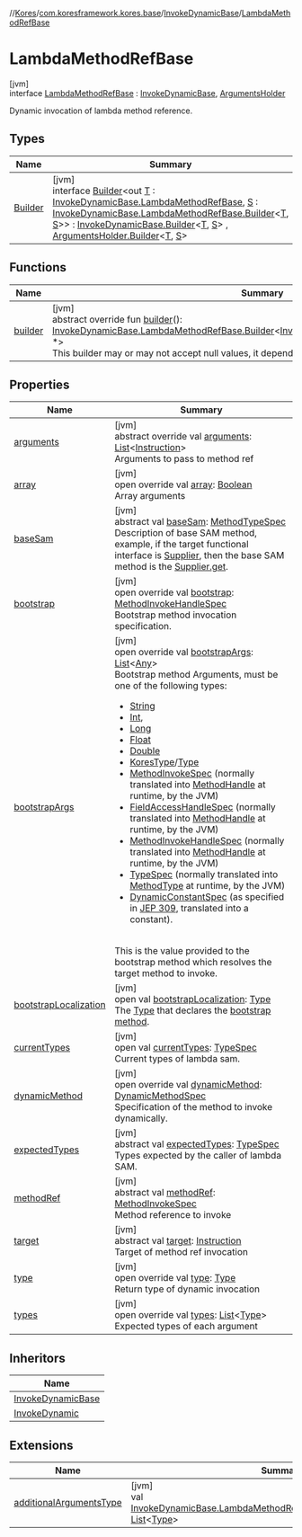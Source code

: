 //[Kores](../../../../index.md)/[com.koresframework.kores.base](../../index.md)/[InvokeDynamicBase](../index.md)/[LambdaMethodRefBase](index.md)

# LambdaMethodRefBase

[jvm]\
interface [LambdaMethodRefBase](index.md) : [InvokeDynamicBase](../index.md), [ArgumentsHolder](../../-arguments-holder/index.md)

Dynamic invocation of lambda method reference.

## Types

| Name | Summary |
|---|---|
| [Builder](-builder/index.md) | [jvm]<br>interface [Builder](-builder/index.md)<out [T](-builder/index.md) : [InvokeDynamicBase.LambdaMethodRefBase](index.md), [S](-builder/index.md) : [InvokeDynamicBase.LambdaMethodRefBase.Builder](-builder/index.md)<[T](-builder/index.md), [S](-builder/index.md)>> : [InvokeDynamicBase.Builder](../-builder/index.md)<[T](-builder/index.md), [S](-builder/index.md)> , [ArgumentsHolder.Builder](../../-arguments-holder/-builder/index.md)<[T](-builder/index.md), [S](-builder/index.md)> |

## Functions

| Name | Summary |
|---|---|
| [builder](builder.md) | [jvm]<br>abstract override fun [builder](builder.md)(): [InvokeDynamicBase.LambdaMethodRefBase.Builder](-builder/index.md)<[InvokeDynamicBase.LambdaMethodRefBase](index.md), *><br>This builder may or may not accept null values, it depends on implementation. |

## Properties

| Name | Summary |
|---|---|
| [arguments](arguments.md) | [jvm]<br>abstract override val [arguments](arguments.md): [List](https://kotlinlang.org/api/latest/jvm/stdlib/kotlin.collections/-list/index.html)<[Instruction](../../../com.koresframework.kores/-instruction/index.md)><br>Arguments to pass to method ref |
| [array](array.md) | [jvm]<br>open override val [array](array.md): [Boolean](https://kotlinlang.org/api/latest/jvm/stdlib/kotlin/-boolean/index.html)<br>Array arguments |
| [baseSam](base-sam.md) | [jvm]<br>abstract val [baseSam](base-sam.md): [MethodTypeSpec](../../../com.koresframework.kores.common/-method-type-spec/index.md)<br>Description of base SAM method, example, if the target functional interface is [Supplier](https://docs.oracle.com/javase/8/docs/api/java/util/function/Supplier.html), then the base SAM method is the [Supplier.get](https://docs.oracle.com/javase/8/docs/api/java/util/function/Supplier.html#get--). |
| [bootstrap](bootstrap.md) | [jvm]<br>open override val [bootstrap](bootstrap.md): [MethodInvokeHandleSpec](../../../com.koresframework.kores.common/-method-invoke-handle-spec/index.md)<br>Bootstrap method invocation specification. |
| [bootstrapArgs](bootstrap-args.md) | [jvm]<br>open override val [bootstrapArgs](bootstrap-args.md): [List](https://kotlinlang.org/api/latest/jvm/stdlib/kotlin.collections/-list/index.html)<[Any](https://kotlinlang.org/api/latest/jvm/stdlib/kotlin/-any/index.html)><br>Bootstrap method Arguments, must be one of the following types:<br><ul><li>[String](https://kotlinlang.org/api/latest/jvm/stdlib/kotlin/-string/index.html)</li><li>[Int](https://kotlinlang.org/api/latest/jvm/stdlib/kotlin/-int/index.html),</li><li>[Long](https://kotlinlang.org/api/latest/jvm/stdlib/kotlin/-long/index.html)</li><li>[Float](https://kotlinlang.org/api/latest/jvm/stdlib/kotlin/-float/index.html)</li><li>[Double](https://kotlinlang.org/api/latest/jvm/stdlib/kotlin/-double/index.html)</li><li>[KoresType](../../../com.koresframework.kores.type/-kores-type/index.md)/[Type](https://docs.oracle.com/javase/8/docs/api/java/lang/reflect/Type.html)</li><li>[MethodInvokeSpec](../../../com.koresframework.kores.common/-method-invoke-spec/index.md) (normally translated into [MethodHandle](https://docs.oracle.com/javase/8/docs/api/java/lang/invoke/MethodHandle.html) at runtime, by the JVM)</li><li>[FieldAccessHandleSpec](../../../com.koresframework.kores.common/-field-access-handle-spec/index.md) (normally translated into [MethodHandle](https://docs.oracle.com/javase/8/docs/api/java/lang/invoke/MethodHandle.html) at runtime, by the JVM)</li><li>[MethodInvokeHandleSpec](../../../com.koresframework.kores.common/-method-invoke-handle-spec/index.md) (normally translated into [MethodHandle](https://docs.oracle.com/javase/8/docs/api/java/lang/invoke/MethodHandle.html) at runtime, by the JVM)</li><li>[TypeSpec](../../-type-spec/index.md) (normally translated into [MethodType](https://docs.oracle.com/javase/8/docs/api/java/lang/invoke/MethodType.html) at runtime, by the JVM)</li><li>[DynamicConstantSpec](../../../com.koresframework.kores.common/-dynamic-constant-spec/index.md) (as specified in [JEP 309](https://openjdk.java.net/jeps/309), translated into a constant).</li></ul><br>This is the value provided to the bootstrap method which resolves the target method to invoke. |
| [bootstrapLocalization](index.md#-1333815028%2FProperties%2F-1216412040) | [jvm]<br>open val [bootstrapLocalization](index.md#-1333815028%2FProperties%2F-1216412040): [Type](https://docs.oracle.com/javase/8/docs/api/java/lang/reflect/Type.html)<br>The [Type](https://docs.oracle.com/javase/8/docs/api/java/lang/reflect/Type.html) that declares the [bootstrap method](../bootstrap.md). |
| [currentTypes](current-types.md) | [jvm]<br>open val [currentTypes](current-types.md): [TypeSpec](../../-type-spec/index.md)<br>Current types of lambda sam. |
| [dynamicMethod](dynamic-method.md) | [jvm]<br>open override val [dynamicMethod](dynamic-method.md): [DynamicMethodSpec](../../../com.koresframework.kores.common/-dynamic-method-spec/index.md)<br>Specification of the method to invoke dynamically. |
| [expectedTypes](expected-types.md) | [jvm]<br>abstract val [expectedTypes](expected-types.md): [TypeSpec](../../-type-spec/index.md)<br>Types expected by the caller of lambda SAM. |
| [methodRef](method-ref.md) | [jvm]<br>abstract val [methodRef](method-ref.md): [MethodInvokeSpec](../../../com.koresframework.kores.common/-method-invoke-spec/index.md)<br>Method reference to invoke |
| [target](target.md) | [jvm]<br>abstract val [target](target.md): [Instruction](../../../com.koresframework.kores/-instruction/index.md)<br>Target of method ref invocation |
| [type](type.md) | [jvm]<br>open override val [type](type.md): [Type](https://docs.oracle.com/javase/8/docs/api/java/lang/reflect/Type.html)<br>Return type of dynamic invocation |
| [types](types.md) | [jvm]<br>open override val [types](types.md): [List](https://kotlinlang.org/api/latest/jvm/stdlib/kotlin.collections/-list/index.html)<[Type](https://docs.oracle.com/javase/8/docs/api/java/lang/reflect/Type.html)><br>Expected types of each argument |

## Inheritors

| Name |
|---|
| [InvokeDynamicBase](../-lambda-local-code-base/index.md) |
| [InvokeDynamic](../../-invoke-dynamic/-lambda-method-ref/index.md) |

## Extensions

| Name | Summary |
|---|---|
| [additionalArgumentsType](../../additional-arguments-type.md) | [jvm]<br>val [InvokeDynamicBase.LambdaMethodRefBase](index.md).[additionalArgumentsType](../../additional-arguments-type.md): [List](https://kotlinlang.org/api/latest/jvm/stdlib/kotlin.collections/-list/index.html)<[Type](https://docs.oracle.com/javase/8/docs/api/java/lang/reflect/Type.html)> |

